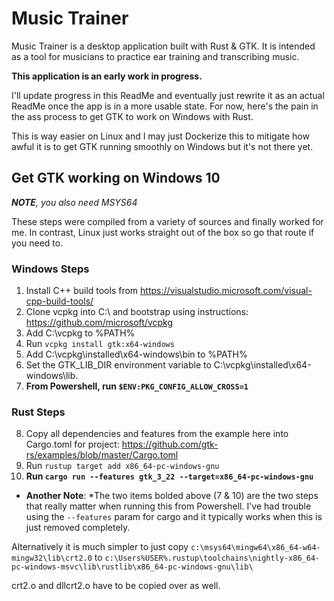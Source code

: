 # Music Trainer

Music Trainer is a desktop application built with Rust & GTK. It is intended as a tool for musicians to practice ear training and transcribing music. 

**This application is an early work in progress.**

I'll update progress in this ReadMe and eventually just rewrite it as an actual ReadMe once the app is in a more usable state. For now, here's the pain in the ass process to get GTK to work on Windows with Rust.

This is way easier on Linux and I may just Dockerize this to mitigate how awful it is to get GTK running smoothly on Windows but it's not there yet.

## Get GTK working on Windows 10

***NOTE**, you also need MSYS64*

These steps were compiled from a variety of sources and finally worked for me. In contrast, Linux just works straight out of the box so go that route if you need to.

### Windows Steps
1. Install C++ build tools from https://visualstudio.microsoft.com/visual-cpp-build-tools/
2. Clone vcpkg into C:\ and bootstrap using instructions: https://github.com/microsoft/vcpkg
3. Add C:\vcpkg to %PATH%
4. Run `vcpkg install gtk:x64-windows`
5. Add C:\vcpkg\installed\x64-windows\bin to %PATH%
6. Set the GTK_LIB_DIR environment variable to C:\vcpkg\installed\x64-windows\lib.
7. **From Powershell, run `$ENV:PKG_CONFIG_ALLOW_CROSS=1`**

### Rust Steps
8. Copy all dependencies and features from the example here into Cargo.toml for project: https://github.com/gtk-rs/examples/blob/master/Cargo.toml
9. Run `rustup target add x86_64-pc-windows-gnu`
10. **Run `cargo run --features gtk_3_22 --target=x86_64-pc-windows-gnu`**

* **Another Note**: *The two items bolded above (7 & 10) are the two steps that really matter when running this from Powershell. I've had trouble using the `--features` param for cargo and it typically works when this is just removed completely.



Alternatively it is much simpler to just copy `c:\msys64\mingw64\x86_64-w64-mingw32\lib\crt2.0` to `c:\Users%USER%.rustup\toolchains\nightly-x86_64-pc-windows-msvc\lib\rustlib\x86_64-pc-windows-gnu\lib\`

crt2.o and dllcrt2.o have to be copied over as well.

